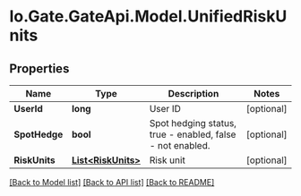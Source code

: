 
# Io.Gate.GateApi.Model.UnifiedRiskUnits

## Properties

Name | Type | Description | Notes
------------ | ------------- | ------------- | -------------
**UserId** | **long** | User ID | [optional] 
**SpotHedge** | **bool** | Spot hedging status, true - enabled, false - not enabled. | [optional] 
**RiskUnits** | [**List&lt;RiskUnits&gt;**](RiskUnits.md) | Risk unit | [optional] 

[[Back to Model list]](../README.md#documentation-for-models)
[[Back to API list]](../README.md#documentation-for-api-endpoints)
[[Back to README]](../README.md)
